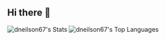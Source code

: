 ## Hi there 👋

![dneilson67's Stats](https://github-readme-stats.vercel.app/api?username=dneilson67&theme=react&show_icons=true&hide_border=false&count_private=true)
![dneilson67's Top Languages](https://github-readme-stats.vercel.app/api/top-langs/?username=dneilson67&theme=react&show_icons=true&hide_border=false&layout=compact)
<!--
**DNeilson67/dneilson67** is a ✨ _special_ ✨ repository because its `README.md` (this file) appears on your GitHub profile.

Here are some ideas to get you started:

- 🔭 I’m currently working on ...
- 🌱 I’m currently learning ...
- 👯 I’m looking to collaborate on ...
- 🤔 I’m looking for help with ...
- 💬 Ask me about ...
- 📫 How to reach me: ...
- 😄 Pronouns: ...
- ⚡ Fun fact: ...
-->
